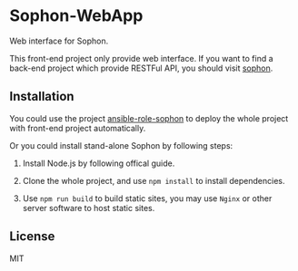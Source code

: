 Sophon-WebApp
========

Web interface for Sophon.

This front-end project only provide web interface. If you want to find a back-end project which provide RESTFul API, you should visit [sophon](https://github.com/TheSophon/sophon).

Installation
---

You could use the project [ansible-role-sophon](https://github.com/TheSophon/ansible-role-sophon) to deploy the whole project with front-end project automatically.

Or you could install stand-alone Sophon by following steps:

1. Install Node.js by following offical guide.

2. Clone the whole project, and use `npm install` to install dependencies.

3. Use `npm run build` to build static sites, you may use `Nginx` or other server software to host static sites.

License
---

MIT
